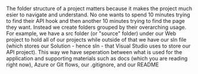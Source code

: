 The folder structure of a project matters because it makes the project much esier to navigate and understand. No one wants to spend 10 minutes trying to find their API hook and then another 10 minutes trying to find the page they want.
Instead we create folders grouped by their overarching usage. For example, we have a src folder (or "source" folder) under our Web project to hold all of our projects while outside of that we have our sln file (which stores our Solution - hence sln - that Visual Studio uses to store our API project).
This way we have seperation between what is used for the application and supporting materials such as docs (which you are reading right now), Azure or Git flows, our .gitignore, and our README
